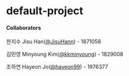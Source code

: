 # default-project

#### Collaborators
한지수 Jisu Han([@JisuHann](https://github.com/JisuHann)) - 1871056

김민영 Minyoung Kim([@kkminyoung](https://github.com/kkminyoung)) - 1829008

조하연 Hayeon Jo([@hayeon99](http://github.com/hayeon99)) - 1976377
